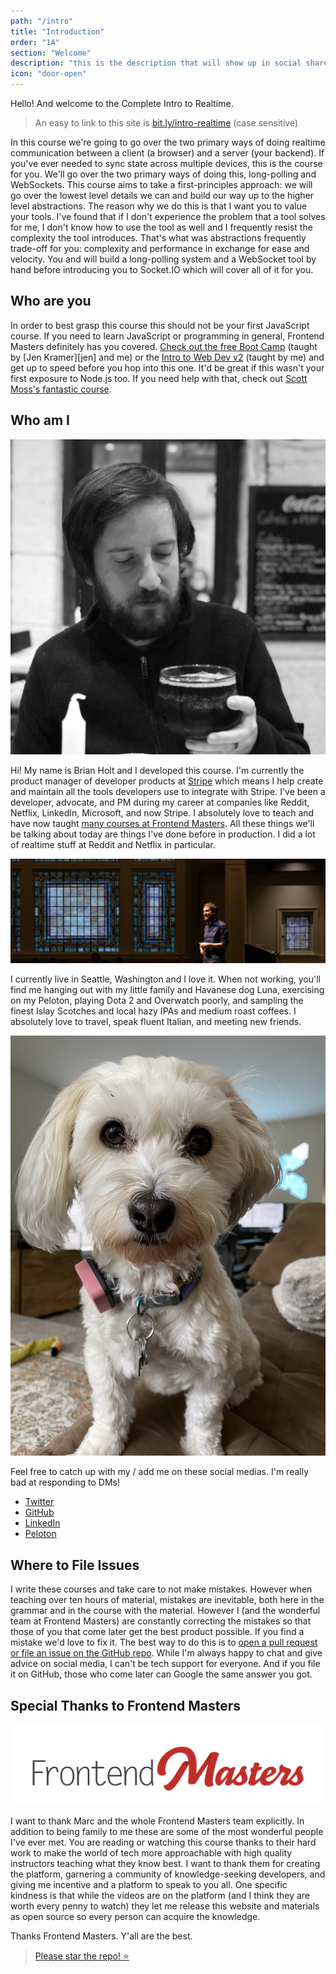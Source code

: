 ```yaml
---
path: "/intro"
title: "Introduction"
order: "1A"
section: "Welcome"
description: "this is the description that will show up in social shares"
icon: "door-open"
---
```


Hello! And welcome to the Complete Intro to Realtime.

> An easy to link to this site is [bit.ly/intro-realtime][bitly] (case sensitive)

In this course we're going to go over the two primary ways of doing realtime communication between a client (a browser) and a server (your backend). If you've ever needed to sync state across multiple devices, this is the course for you. We'll go over the two primary ways of doing this, long-polling and WebSockets. This course aims to take a first-principles approach: we will go over the lowest level details we can and build our way up to the higher level abstractions. The reason why we do this is that I want you to value your tools. I've found that if I don't experience the problem that a tool solves for me, I don't know how to use the tool as well and I frequently resist the complexity the tool introduces. That's what was abstractions frequently trade-off for you: complexity and performance in exchange for ease and velocity. You and will build a long-polling system and a WebSocket tool by hand before introducing you to Socket.IO which will cover all of it for you.

## Who are you

In order to best grasp this course this should not be your first JavaScript course. If you need to learn JavaScript or programming in general, Frontend Masters definitely has you covered. [Check out the free Boot Camp][bc] (taught by [Jen Kramer][jen] and me) or the [Intro to Web Dev v2][web] (taught by me) and get up to speed before you hop into this one. It'd be great if this wasn't your first exposure to Node.js too. If you need help with that, check out [Scott Moss's fantastic course][scott].

## Who am I

![Brian drinking a beer](./images/brian-beer.jpg)

Hi! My name is Brian Holt and I developed this course. I'm currently the product manager of developer products at [Stripe][stripe] which means I help create and maintain all the tools developers use to integrate with Stripe. I've been a developer, advocate, and PM during my career at companies like Reddit, Netflix, LinkedIn, Microsoft, and now Stripe. I absolutely love to teach and have now taught [many courses at Frontend Masters][courses]. All these things we'll be talking about today are things I've done before in production. I did a lot of realtime stuff at Reddit and Netflix in particular.

![Brian speaking at conference](./images/brian.jpg)

I currently live in Seattle, Washington and I love it. When not working, you'll find me hanging out with my little family and Havanese dog Luna, exercising on my Peloton, playing Dota 2 and Overwatch poorly, and sampling the finest Islay Scotches and local hazy IPAs and medium roast coffees. I absolutely love to travel, speak fluent Italian, and meeting new friends.

![Luna, havanese dog](./images/lunasit.jpg)

Feel free to catch up with my / add me on these social medias. I'm really bad at responding to DMs!

- [Twitter][twitter]
- [GitHub][gh]
- [LinkedIn][li]
- [Peloton][pelo]

## Where to File Issues

I write these courses and take care to not make mistakes. However when teaching over ten hours of material, mistakes are inevitable, both here in the grammar and in the course with the material. However I (and the wonderful team at Frontend Masters) are constantly correcting the mistakes so that those of you that come later get the best product possible. If you find a mistake we'd love to fix it. The best way to do this is to [open a pull request or file an issue on the GitHub repo][issues]. While I'm always happy to chat and give advice on social media, I can't be tech support for everyone. And if you file it on GitHub, those who come later can Google the same answer you got.

## Special Thanks to Frontend Masters

![Frontend Masters](./images/FrontendMastersLogo.png)

I want to thank Marc and the whole Frontend Masters team explicitly. In addition to being family to me these are some of the most wonderful people I've ever met. You are reading or watching this course thanks to their hard work to make the world of tech more approachable with high quality instructors teaching what they know best. I want to thank them for creating the platform, garnering a community of knowledge-seeking developers, and giving me incentive and a platform to speak to you all. One specific kindness is that while the videos are on the platform (and I think they are worth every penny to watch) they let me release this website and materials as open source so every person can acquire the knowledge.

Thanks Frontend Masters. Y'all are the best.

> [Please star the repo! ⭐️][repo]

[bitly]: https://bit.ly/intro-realtime
[bc]: https://frontendmasters.com/bootcamp/
[web]: https://frontendmasters.com/courses/web-development-v2/
[scott]: https://frontendmasters.com/courses/node-js-v2/
[stripe]: https://stripe.com/
[courses]: https://frontendmasters.com/teachers/brian-holt/
[twitter]: https://twitter.com/holtbt
[gh]: https://github.com/btholt
[li]: https://www.linkedin.com/in/btholt/
[pelo]: https://members.onepeloton.com/members/btholt/overview
[issues]: https://github.com/btholt/complete-intro-to-realtime/issues
[repo]: https://github.com/btholt/complete-intro-to-realtime
